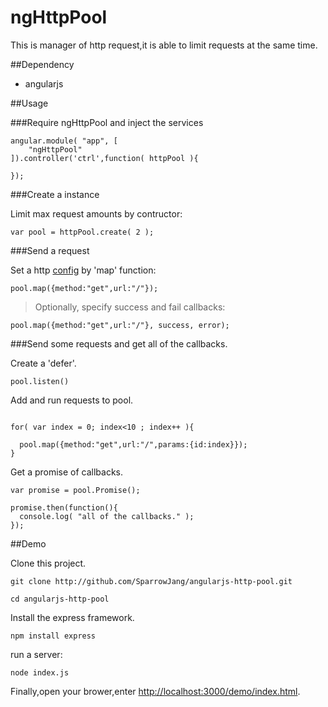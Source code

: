 ngHttpPool
==========

This is manager of http request,it is able to limit requests at the same time.

##Dependency

* angularjs

##Usage

###Require ngHttpPool and inject the services

```
angular.module( "app", [
	"ngHttpPool"
]).controller('ctrl',function( httpPool ){

});

```

###Create a instance

Limit max request amounts by contructor:


```
var pool = httpPool.create( 2 );
```

###Send a request

Set a http [config](http://docs.angularjs.org/api/ng.$http#parameters) by 'map' function:

```
pool.map({method:"get",url:"/"});
```

> Optionally, specify success and fail callbacks:
```
pool.map({method:"get",url:"/"}, success, error);
```

###Send some requests and get all of the callbacks.

Create a 'defer'.
```
pool.listen()
```

Add and run requests to pool.
```

for( var index = 0; index<10 ; index++ ){

  pool.map({method:"get",url:"/",params:{id:index}});
}
```

Get a promise of callbacks.
```
var promise = pool.Promise();

promise.then(function(){
  console.log( "all of the callbacks." );
});
```

##Demo

Clone this project.

```
git clone http://github.com/SparrowJang/angularjs-http-pool.git

cd angularjs-http-pool
```

Install the express framework.
```
npm install express
```

run a server:
```
node index.js
```

Finally,open your brower,enter [http://localhost:3000/demo/index.html](http://localhost:3000/demo/index.html).



